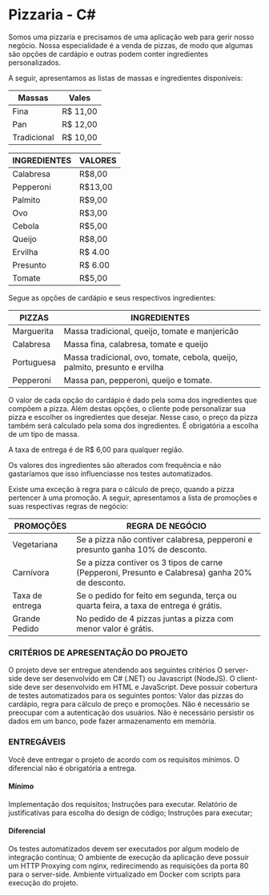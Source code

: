 # Pizzaria - C#

Somos uma pizzaria e precisamos de uma aplicação web para gerir nosso negócio. Nossa especialidade é a venda de pizzas, de modo que algumas são opções de cardápio e outras podem conter ingredientes personalizados.


A seguir, apresentamos as listas de massas e ingredientes disponíveis:

| Massas        | Vales    |
| ------------- |:--------:|
| Fina          | R$ 11,00 |
| Pan           | R$ 12,00 |
| Tradicional   | R$ 10,00 |


| INGREDIENTES | VALORES |
|--------------|---------|
| Calabresa    | R$8,00  |
| Pepperoni    | R$13,00 |
| Palmito      | R$9,00  |
| Ovo          | R$3,00  |
| Cebola       | R$5,00  |
| Queijo       | R$8,00  |
| Ervilha      | R$ 4.00 |
| Presunto     | R$ 6.00 |
| Tomate       | R$5,00  |

Segue as opções de cardápio e seus respectivos ingredientes:

| PIZZAS     | INGREDIENTES                                                                |
|------------|-----------------------------------------------------------------------------|
| Marguerita | Massa tradicional, queijo, tomate e manjericão                              |
| Calabresa  | Massa fina, calabresa, tomate e queijo                                      |
| Portuguesa | Massa tradicional, ovo, tomate, cebola, queijo, palmito, presunto e ervilha |
| Pepperoni  | Massa pan, pepperoni, queijo e tomate.                                      |

O valor de cada opção do cardápio é dado pela soma dos ingredientes que compõem a pizza. Além destas opções, o cliente pode personalizar sua pizza e escolher os ingredientes que desejar. Nesse caso, o preço da pizza também será calculado pela soma dos ingredientes. É obrigatória a escolha de um tipo de massa.

A taxa de entrega é de R$ 6,00 para qualquer região. 

Os valores dos ingredientes são alterados com frequência e não gastaríamos que isso influenciasse nos testes automatizados.

Existe uma exceção à regra para o cálculo de preço, quando a pizza pertencer à uma promoção. A seguir, apresentamos a lista de promoções e suas respectivas regras de negócio:

| PROMOÇÕES       | REGRA DE NEGÓCIO                                                                                 |
|-----------------|--------------------------------------------------------------------------------------------------|
| Vegetariana     | Se a pizza não contiver calabresa, pepperoni e presunto ganha 10% de desconto.                   |
| Carnívora       | Se a pizza contiver os 3 tipos de carne (Pepperoni, Presunto e Calabresa) ganha 20% de desconto. |
| Taxa de entrega | Se o pedido for feito em segunda, terça ou quarta feira, a taxa de entrega é grátis.             |
| Grande Pedido   | No pedido de 4 pizzas juntas a pizza com menor valor é grátis.                                   |

### CRITÉRIOS DE APRESENTAÇÃO DO PROJETO

O projeto deve ser entregue atendendo aos seguintes critérios
O server-side deve ser desenvolvido em C# (.NET) ou Javascript (NodeJS).
O client-side deve ser desenvolvido em HTML e JavaScript.
Deve possuir cobertura de testes automatizados para os seguintes pontos: Valor das pizzas do cardápio, regra para cálculo de preço e promoções.
Não é necessário se preocupar com a autenticação dos usuários.
Não é necessário persistir os dados em um banco, pode fazer armazenamento em memória.

### ENTREGÁVEIS

Você deve entregar o projeto de acordo com os requisitos mínimos. O diferencial não é obrigatória a entrega.

#### Mínimo
Implementação dos requisitos;
Instruções para executar.
Relatório de justificativas para escolha do design de código;
Instruções para executar;

#### Diferencial
Os testes automatizados devem ser executados por algum modelo de integração contínua;
O ambiente de execução da aplicação deve possuir um HTTP Proxying com nginx, redirecimendo as requisições da porta 80 para o server-side.
Ambiente virtualizado em Docker com scripts para execução do projeto.